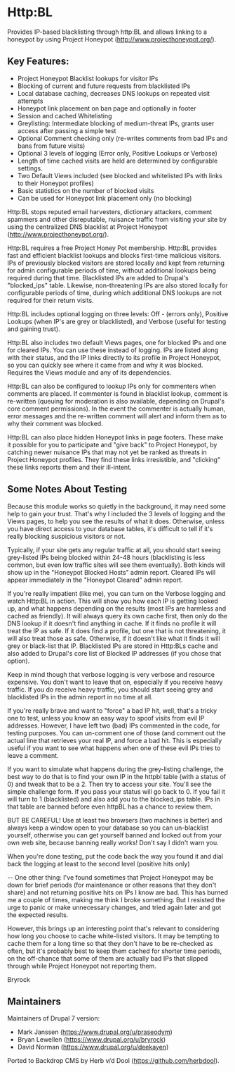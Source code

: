Http:BL
=======
Provides IP-based blacklisting through http:BL and allows linking to a honeypot by using Project Honeypot (http://www.projecthoneypot.org/). 

Key Features:
-------------

 * Project Honeypot Blacklist lookups for visitor IPs
 * Blocking of current and future requests from blacklisted IPs
 * Local database caching, decreases DNS lookups on repeated visit attempts
 * Honeypot link placement on ban page and optionally in footer
 * Session and cached Whitelisting
 * Greylisting: Intermediate blocking of medium-threat IPs, grants user access after passing a simple test
 * Optional Comment checking only (re-writes comments from bad IPs and bans from future visits)
 * Optional 3 levels of logging (Error only, Positive Lookups or Verbose)
 * Length of time cached visits are held are determined by configurable settings.
 * Two Default Views included (see blocked and whitelisted IPs with links to their Honeypot profiles)
 * Basic statistics on the number of blocked visits
 * Can be used for Honeypot link placement only (no blocking)

Http:BL stops reputed email harvesters, dictionary attackers, comment spammers and other
disreputable, nuisance traffic from visiting your site by using the centralized DNS blacklist at
Project Honeypot (http://www.projecthoneypot.org/).

Http:BL requires a free Project Honey Pot membership. Http:BL provides fast and efficient blacklist lookups and blocks first-time malicious visitors.  IPs of previously blocked visitors are stored locally and kept from returning for admin configurable periods of time, without additional lookups being required during that time.  Blacklisted IPs are added to Drupal's "blocked_ips" table.  Likewise, non-threatening IPs are also stored locally for configurable periods of time, during which additional DNS lookups are not required for their return visits.

Http:BL includes optional logging on three levels: Off - (errors only), Positive Lookups (when IP's are grey or blacklisted), and Verbose (useful for testing and gaining trust).

Http:BL also includes two default Views pages, one for blocked IPs and one for cleared IPs.  You can use these instead of logging.  IPs are listed along with their status, and the IP links directly to its profile in Project Honeypot, so you can quickly see where it came from and why it was blocked.  Requires the Views module and any of its dependencies.

Http:BL can also be configured to lookup IPs only for commenters when comments are placed.  If commenter is found in blacklist lookup, comment is re-written (queuing for moderation is also available, depending on Drupal's core comment permissions). In the event the commenter is actually human, error messages and the re-written comment will alert and inform them as to why their comment was blocked.

Http:BL can also place hidden Honeypot links in page footers.  These make it possible for you to participate and "give back" to Project Honeypot, by catching newer nuisance IPs that may not yet be ranked as threats in Project Honeypot profiles.  They find these links irresistible,  and "clicking" these links reports them and their ill-intent.  

  
Some Notes About Testing
------------------------
 
Because this module works so quietly in the background, it may need some help to gain your trust.  That's why I included the 3 levels of logging and the Views pages, to help you see the results of what it does.  Otherwise, unless you have direct access to your database tables, it's difficult to tell if it's really blocking suspicious visitors or not.

Typically, if your site gets any regular traffic at all, you should start seeing grey-listed IPs being blocked within 24-48 hours (blacklisting is less common, but even low traffic sites will see them eventually).  Both kinds will show up in the "Honeypot Blocked Hosts" admin report.  Cleared IPs will appear immediately in the "Honeypot Cleared" admin report.

If you're really impatient (like me), you can turn on the Verbose logging and watch Http:BL in action.  This will show you how each IP is getting looked up, and what happens depending on the results (most IPs are harmless and cached as friendly).  It will always query its own cache first, then only do the DNS lookup if it doesn't find anything in cache.  If it finds no profile it will treat the IP as safe.  If it does find a profile, but one that is not threatening, it will also treat those as safe.  Otherwise, if it doesn't like what it finds it will grey or black-list that IP.  Blacklisted IPs are stored in Http:BLs cache and also added to Drupal's core list of Blocked IP addresses (if you chose that option).

Keep in mind though that verbose logging is very verbose and resource expensive. You don't want to leave that on, especially if you receive heavy traffic.  If you do receive heavy traffic, you should start seeing grey and blacklisted IPs in the admin report in no time at all.

If you're really brave and want to "force" a bad IP hit, well, that's a tricky one to test, unless you know an easy way to spoof visits from evil IP addresses.  However, I have left two (bad) IPs commented in the code, for testing purposes.  You can un-comment one of those (and comment out the actual line that retrieves your real IP, and force a bad hit.  This is especially useful if you want to see what happens when one of these evil IPs tries to leave a comment.

If you want to simulate what happens during the grey-listing challenge, the best way to do that is to find your own IP in the httpbl table (with a status of 0) and tweak that to be a 2.  Then try to access your site.  You'll see the simple challenge form.  If you pass your status will go back to 0.  If you fail it will turn to 1 (blacklisted) and also add you to the blocked_ips table.  IPs in that table are banned before even httpBL has a chance to review them.

BUT BE CAREFUL!  Use at least two browsers (two machines is better) and always keep a window open to your database so you can un-blacklist yourself, otherwise you can get yourself banned and locked out from your own web site, because banning really works!  Don't say I didn't warn you.

When you're done testing, put the code back the way you found it and dial back the logging at least to the second level (positive hits only)

--
One other thing:  I've found sometimes that Project Honeypot may be down for brief periods (for maintenance or other reasons that they don't share) and not returning positive hits on IPs I know are bad.  This has burned me a couple of times, making me think I broke something.  But I resisted the urge to panic or make unnecessary changes, and tried again later and got the expected results.

However, this brings up an interesting point that's relevant to considering how long you choose to cache white-listed visitors.  It may be tempting to cache them for a long time so that they don't have to be re-checked as often, but it's probably best to keep them cached for shorter time periods, on the off-chance that some of them are actually bad IPs that slipped through while Project Honeypot not reporting them.

Bryrock

Maintainers
-----------

Maintainers of Drupal 7 version:

* Mark Janssen (https://www.drupal.org/u/praseodym)
* Bryan Lewellen (https://www.drupal.org/u/bryrock)
* David Norman (https://www.drupal.org/u/deekayen)

Ported to Backdrop CMS by Herb v/d Dool (https://github.com/herbdool).
